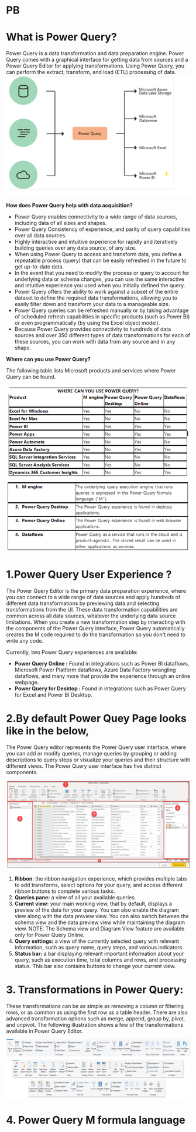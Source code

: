 # PB

# What is Power Query?
 Power Query is a data transformation and data preparation engine. Power Query comes with a graphical interface for getting data from sources and a Power Query Editor for applying transformations.
Using Power Query, you can perform the extract, transform, and load (ETL) processing of data.
![](2022-03-03-16-36-12.png)

**How does Power Query help with data acquisition?**
-	Power Query enables connectivity to a wide range of data sources, including data of all sizes and shapes.
-	Power Query Consistency of experience, and parity of query capabilities over all data sources.
-	Highly interactive and intuitive experience for rapidly and iteratively building queries over any data source, of any size.
-	When using Power Query to access and transform data, you define a repeatable process (query) that can be easily refreshed in the future to get up-to-date data.
-	In the event that you need to modify the process or query to account for underlying data or schema changes, you can use the same interactive and intuitive experience you used when you initially defined the query.
-	Power Query offers the ability to work against a subset of the entire dataset to define the required data transformations, allowing you to easily filter down and transform your data to a manageable size.
-	Power Query queries can be refreshed manually or by taking advantage of scheduled refresh capabilities in specific products (such as Power BI) or even programmatically (by using the Excel object model).
-	Because Power Query provides connectivity to hundreds of data sources and over 350 different types of data transformations for each of these sources, you can work with data from any source and in any shape.

**Where can you use Power Query?**

The following table lists Microsoft products and services where Power Query can be found.

![](2022-03-03-16-43-52.png)
![](2022-03-03-16-45-50.png)

# 1.Power Query User Experience ?
The Power Query Editor is the primary data preparation experience, where you can connect to a wide range of data sources and apply hundreds of different data transformations by previewing data and selecting transformations from the UI. These data transformation capabilities are common across all data sources, whatever the underlying data source limitations.
When you create a new transformation step by interacting with the components of the Power Query interface, Power Query automatically creates the M code required to do the transformation so you don't need to write any code.

Currently, two Power Query experiences are available:
- **Power Query Online :** Found in integrations such as Power BI dataflows, Microsoft Power Platform dataflows, Azure Data Factory wrangling dataflows, and many more that provide the experience through an online webpage.
- **Power Query for Desktop :** Found in integrations such as Power Query for Excel and Power BI Desktop.

# 2.By default Power Quey Page looks like in the below,
The Power Query editor represents the Power Query user interface, where you can add or modify queries, manage queries by grouping or adding descriptions to query steps or visualize your queries and their structure with different views. The Power Query user interface has five distinct components.

![](2022-03-03-16-51-40.png)

1.	**Ribbon**: the ribbon navigation experience, which provides multiple tabs to add transforms, select options for your query, and access different ribbon buttons to complete various tasks.
2.	**Queries pane:** a view of all your available queries.
3.	**Current view:** your main working view, that by default, displays a preview of the data for your query. You can also enable the diagram view along with the data preview view. You can also switch between the schema view and the data preview view while maintaining the diagram view.
NOTE: The Schema view and Diagram View feature are available only for Power Query Online.
4.	**Query settings:** a view of the currently selected query with relevant information, such as query name, query steps, and various indicators.
5.	**Status bar:** a bar displaying relevant important information about your query, such as execution time, total columns and rows, and processing status. This bar also contains buttons to change your current view.

# 3. Transformations in Power Query:
These transformations can be as simple as removing a column or filtering rows, or as common as using the first row as a table header. There are also advanced transformation options such as merge, append, group by, pivot, and unpivot.
The following illustration shows a few of the transformations available in Power Query Editor.

![](2022-03-03-16-54-51.png)

# 4. Power Query M formula language